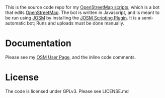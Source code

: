 This is the source code repo for my [OpenStreetMap scripts](https://wiki.openstreetmap.org/wiki/User:SafwatHalaby), which is a bot that edits [OpenStreetMap](https://www.openstreetmap.org/about). The bot is written in Javascript, and is meant to be run using [JOSM](https://josm.openstreetmap.de/) by installing the [JOSM Scripting Plugin](https://gubaer.github.io/josm-scripting-plugin/). It is a semi-automatic bot; Runs and uploads must be done manually.

# Documentation

Please see my [OSM User Page](https://wiki.openstreetmap.org/wiki/User:SafwatHalaby), and the inline code comments.

# License

The code is licensed under GPLv3. Please see LICENSE.md
